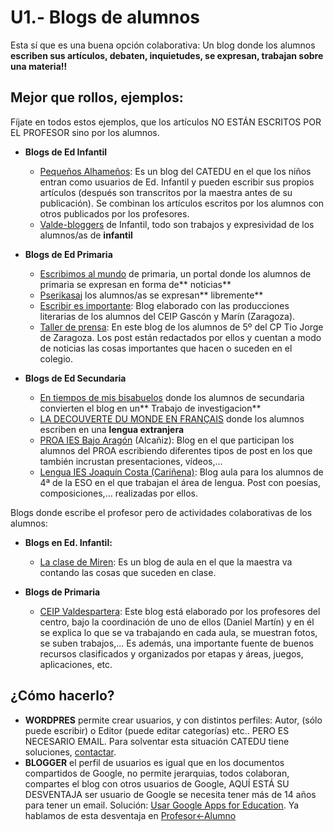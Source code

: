 # U1.- Blogs de alumnos

Esta sí que es una buena opción colaborativa: Un blog donde los alumnos **escriben sus artículos, debaten, inquietudes, se expresan, trabajan sobre una materia!!**

## Mejor que rollos, ejemplos:

Fíjate en todos estos ejemplos, que los artículos NO ESTÁN ESCRITOS POR EL PROFESOR sino por los alumnos.

* **Blogs de Ed Infantil**

  * [Pequeños Alhameños](http://arablogs.catedu.es/arablogs/blog.php?id_blog=152&id_articulo=46768): Es un blog del CATEDU en el que los niños entran como usuarios de Ed. Infantil y pueden escribir sus propios artículos \(después son transcritos por la maestra antes de su publicación\). Se combinan los artículos escritos por los alumnos con otros publicados por los profesores.
  * [Valde-bloggers](http://arablogs.catedu.es/blog.php?id_blog=2396) de Infantil, todo son trabajos y expresividad de los alumnos/as de **infantil**

* **Blogs de Ed Primaria**

  * [Escribimos al mundo](http://arablogs.catedu.es/blog.php?id_blog=2502) de primaria, un portal donde los alumnos de primaria se expresan en forma de** noticias**
  * [Pserikasaj](http://arablogs.catedu.es/blog.php?id_blog=2442) los alumnos/as se expresan** libremente**
  * [Escribir es importante](https://ceipgasconymarin.catedu.es/): Blog elaborado con las producciones literarias de los alumnos del CEIP Gascón y Marín \(Zaragoza\).
  * [Taller de prensa](http://arablogs.catedu.es/blog.php?id_blog=1994&id_articulo=128619):  En este blog de los alumnos de 5º del CP Tio Jorge de Zaragoza. Los post están redactados por ellos y cuentan a modo de noticias las cosas importantes que hacen o suceden en el colegio.

* **Blogs de Ed Secundaria**

  * [En tiempos de mis bisabuelos](http://arablogs.catedu.es/blog.php?id_blog=2296) donde los alumnos de secundaria  convierten el blog en un** Trabajo de investigacion**
  * [LA DECOUVERTE DU MONDE EN FRANÇAIS](http://arablogs.catedu.es/blog.php?id_blog=938) donde los alumnos escriben en una **lengua extranjera**
  * [PROA IES Bajo Aragón](http://arablogs.catedu.es/blog.php?id_blog=2362) \(Alcañiz\): Blog en el que participan los alumnos del PROA escribiendo diferentes tipos de post en los que también incrustan presentaciones, vídeos,...
  * [Lengua IES Joaquín Costa \(Cariñena\)](http://arablogs.catedu.es/blog.php?id_blog=2352):  Blog aula para los alumnos de 4ª de la ESO en el que trabajan el área de lengua. Post con poesías, composiciones,... realizadas por ellos.

Blogs donde escribe el profesor pero de actividades colaborativas de los alumnos:

* **Blogs en Ed. Infantil:**

  * [La clase de Miren](http://laclasedemiren.blogspot.com.es/): Es un  blog de aula en el que la maestra va contando las cosas que suceden en clase.

* **Blogs de Primaria**

  * [CEIP Valdespartera](http://www.catedu.es/arablogs/blog.php?id_blog=1600): Este blog está elaborado por los profesores del centro, bajo la coordinación de uno de ellos \(Daniel Martín\) y en él se explica lo que se va trabajando en cada aula, se muestran fotos, se suben trabajos,... Es además, una importante fuente de buenos recursos clasificados y organizados por etapas y áreas, juegos, aplicaciones, etc.

## ¿Cómo hacerlo?

* **WORDPRES** permite crear usuarios, y con distintos perfiles: Autor, \(sólo puede escribir\) o Editor \(puede editar categorías\) etc.. PERO ES NECESARIO EMAIL. Para solventar esta situación CATEDU tiene soluciones, [contactar](http://soporte.catedu.es/).
* **BLOGGER** el perfil de usuarios es igual que en los documentos compartidos de Google, no permite jerarquias, todos colaboran, compartes el blog con otros usuarios de Google, AQUÍ ESTÁ SU DESVENTAJA ser usuario de Google se necesita tener más de 14 años para tener un email. Solución: [Usar Google Apps for Education](https://edu.google.com/?modal_active=none). Ya hablamos de esta desventaja en [Profesor&lt;-Alumno](profesoralumno2.md)




